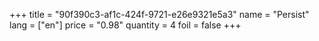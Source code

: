 +++
title = "90f390c3-af1c-424f-9721-e26e9321e5a3"
name = "Persist"
lang = ["en"]
price = "0.98"
quantity = 4
foil = false
+++
